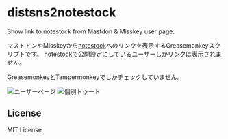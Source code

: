 # distsns2notestock
Show link to notestock from Mastdon & Misskey user page.

マストドンやMisskeyから[notestock](https://notestock.osa-p.net)へのリンクを表示するGreasemonkeyスクリプトです。
notestockで公開設定にしているユーザーしかリンクは表示されません。

GreasemonkeyとTampermonkeyでしかチェックしていません。

![ユーザーページ](https://i.gyazo.com/2e75e77396b7695ea4354be498b85acb.png "ユーザーページのリンク")
![個別トゥート](https://i.gyazo.com/14de660fb5aa7d06e068770451b88ded.png "個別投稿のリンク")

## License

MIT License
